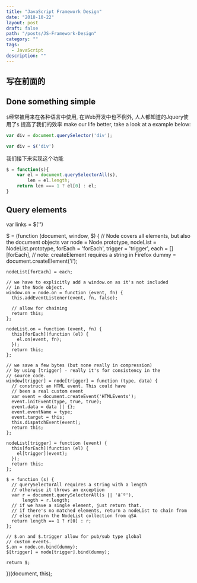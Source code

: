 ```yaml
---
title: "JavaScript Framework Design"
date: "2018-10-22"
layout: post
draft: false
path: "/posts/JS-Framework-Design"
category: ""
tags:
  - JavaScript
description: ""
---
```


## 写在前面的


## Done something simple
`$`经常被用来在各种语言中使用, 在Web开发中也不例外, 人人都知道的Jquery使用了`$` 提高了我们的效率
make our life better, take a look at a example below: 
```javascript
var div = document.querySelector('div');

var div = $('div')
```
我们接下来实现这个功能
```javascript
$ = function(s){
	var el = document.querySelectorAll(s),
		len = el.length;
	return len === 1 ? el[0] : el;
}
```


## Query elements
var links = $('')

$ = (function (document, window, $) {
    // Node covers all elements, but also the document objects
    var node = Node.prototype,
        nodeList = NodeList.prototype,
        forEach = 'forEach',
        trigger = 'trigger',
        each = [][forEach],
        // note: createElement requires a string in Firefox
        dummy = document.createElement('i');
  
    nodeList[forEach] = each;
  
    // we have to explicitly add a window.on as it's not included
    // in the Node object.
    window.on = node.on = function (event, fn) {
      this.addEventListener(event, fn, false);
  
      // allow for chaining
      return this;
    };
  
    nodeList.on = function (event, fn) {
      this[forEach](function (el) {
        el.on(event, fn);
      });
      return this;
    };
  
    // we save a few bytes (but none really in compression)
    // by using [trigger] - really it's for consistency in the
    // source code.
    window[trigger] = node[trigger] = function (type, data) {
      // construct an HTML event. This could have
      // been a real custom event
      var event = document.createEvent('HTMLEvents');
      event.initEvent(type, true, true);
      event.data = data || {};
      event.eventName = type;
      event.target = this;
      this.dispatchEvent(event);
      return this;
    };
  
    nodeList[trigger] = function (event) {
      this[forEach](function (el) {
        el[trigger](event);
      });
      return this;
    };
  
    $ = function (s) {
      // querySelectorAll requires a string with a length
      // otherwise it throws an exception
      var r = document.querySelectorAll(s || 'â˜º'),
          length = r.length;
      // if we have a single element, just return that.
      // if there's no matched elements, return a nodeList to chain from
      // else return the NodeList collection from qSA
      return length == 1 ? r[0] : r;
    };
  
    // $.on and $.trigger allow for pub/sub type global
    // custom events.
    $.on = node.on.bind(dummy);
    $[trigger] = node[trigger].bind(dummy);
  
    return $;
  })(document, this);
